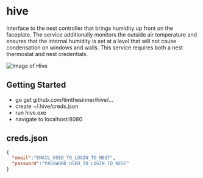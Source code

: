 # hive
Interface to the nest controller that brings humidity up front on the faceplate.  The service additionally monitors the outside air temperature and ensures that the internal humidity is set at a level that will not cause condensation on windows and walls.  This service requires both a nest thermostat and nest credentials.

![Image of Hive](https://github.com/timthesinner/hive/blob/master/images/hive.png)

## Getting Started
* go get github.com/timthesinner/hive/...
* create ~/.hive/creds.json
* run hive.exe
* navigate to localhost:8080

## creds.json
```json
{
  "email":"EMAIL_USED_TO_LOGIN_TO_NEST",
  "password":"PASSWORD_USED_TO_LOGIN_TO_NEST"
}
```
